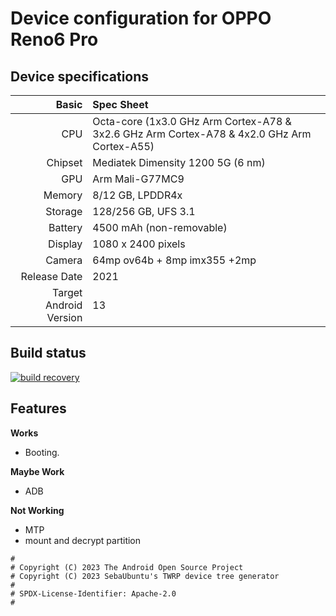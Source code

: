 Device configuration for OPPO Reno6 Pro
=========================================

## Device specifications

Basic   | Spec Sheet
-------:|:-------------------------
CPU     | Octa-core (1x3.0 GHz Arm Cortex-A78 & 3x2.6 GHz Arm Cortex-A78 & 4x2.0 GHz Arm Cortex-A55)
Chipset | Mediatek Dimensity 1200 5G (6 nm)
GPU     | Arm Mali-G77MC9
Memory  | 8/12 GB, LPDDR4x
Storage | 128/256 GB, UFS 3.1
Battery | 4500 mAh (non-removable) 
Display | 1080 x 2400 pixels
Camera  | 64mp ov64b + 8mp imx355 +2mp
Release Date | 2021
Target Android Version | 13

## Build status 
[![build recovery](https://github.com/dabao1955/twrp_device_oppo_reno6pro/actions/workflows/build.yml/badge.svg)](https://github.com/dabao1955/twrp_device_oppo_reno6pro/actions/workflows/build.yml)
## Features

**Works**

- Booting.

**Maybe Work**
- ADB

**Not Working**
- MTP
- mount and decrypt partition




```
#
# Copyright (C) 2023 The Android Open Source Project
# Copyright (C) 2023 SebaUbuntu's TWRP device tree generator
#
# SPDX-License-Identifier: Apache-2.0
#
```
